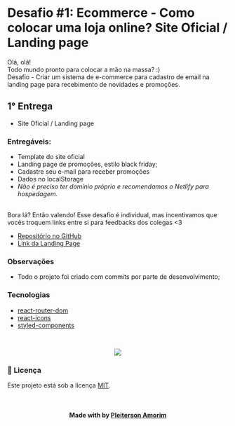 # Desafio #1: Ecommerce - Como colocar uma loja online? Site Oficial / Landing page

Olá, olá!<br>
Todo mundo pronto para colocar a mão na massa? :) <br>
Desafio - Criar um sistema de e-commerce para cadastro de email na landing page para recebimento de novidades e promoções.

## 1° Entrega
- Site Oficial / Landing page

### Entregáveis:
- Template do site oficial 
- Landing page de promoções, estilo black friday; 
- Cadastre seu e-mail para receber promoções 
- Dados no localStorage
- *Não é preciso ter domínio próprio e recomendamos o Netlify para hospedagem.*

<br>Bora lá? Então valendo! Esse desafio é individual, mas incentivamos que vocês troquem links entre si para feedbacks dos colegas <3

- [Repositório no GitHub](https://github.com/Pleiterson/desafio-gama-landingpage-reactjs)
- [Link da Landing Page](https://pleigames.vercel.app/)

### Observações
- Todo o projeto foi criado com commits por parte de desenvolvimento;

### Tecnologias
- [react-router-dom](https://reactrouter.com/web/guides/quick-start)
- [react-icons](https://react-icons.github.io/react-icons)
- [styled-components](https://styled-components.com/docs)

<br><p align="center"><img src="./src/assets/projeto.gif"></p>


<!--License session-->
<h3>📝 Licença</h3>

Este projeto está sob a licença [MIT](./LICENSE).


<!--Bottom session-->
<br><h4 align=center>Made with by <a target="_blank" href="https://pleiterson.vercel.app" >Pleiterson Amorim</a></h4>